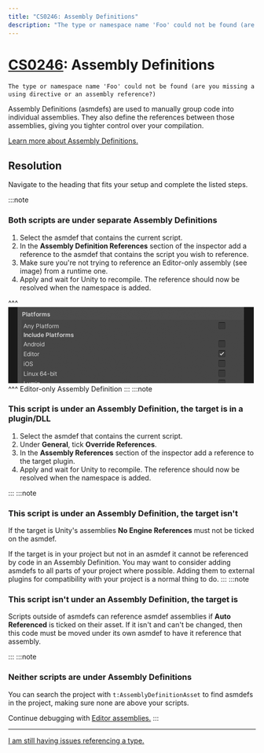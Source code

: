 ```yaml
---
title: "CS0246: Assembly Definitions"
description: "The type or namespace name 'Foo' could not be found (are you missing a using directive or an assembly reference?)"
---
```

# [CS0246](https://docs.microsoft.com/en-us/dotnet/csharp/language-reference/compiler-messages/cs0246): Assembly Definitions

```
The type or namespace name 'Foo' could not be found (are you missing a using directive or an assembly reference?)
```


Assembly Definitions (asmdefs) are used to manually group code into individual assemblies.
They also define the references between those assemblies, giving you tighter control over your compilation.

[Learn more about Assembly Definitions.](https://learn.unity.com/tutorial/working-with-assembly-definitions)

## Resolution
Navigate to the heading that fits your setup and complete the listed steps.

:::note
### Both scripts are under separate Assembly Definitions
1. Select the asmdef that contains the current script.
1. In the **Assembly Definition References** section of the inspector add a reference to the asmdef that contains the script you wish to reference.
1. Make sure you're not trying to reference an Editor-only assembly (see image) from a runtime one.
1. Apply and wait for Unity to recompile.
   The reference should now be resolved when the namespace is added.

^^^
![Editor Assembly Definition](../Building/editor-asmdef.png)
^^^ Editor-only Assembly Definition
:::
:::note
### This script is under an Assembly Definition, the target is in a plugin/DLL
1. Select the asmdef that contains the current script.
1. Under **General**, tick **Override References**.
1. In the **Assembly References** section of the inspector add a reference to the target plugin.
1. Apply and wait for Unity to recompile.
   The reference should now be resolved when the namespace is added.

:::
:::note
### This script is under an Assembly Definition, the target isn't
If the target is Unity's assemblies **No Engine References** must not be ticked on the asmdef.

If the target is in your project but not in an asmdef it cannot be referenced by code in an Assembly Definition.
You may want to consider adding asmdefs to all parts of your project where possible. Adding them to external plugins for compatibility with your project is a normal thing to do.
:::
:::note
### This script isn't under an Assembly Definition, the target is
Scripts outside of asmdefs can reference asmdef assemblies if **Auto Referenced** is ticked on their asset.
If it isn't and can't be changed, then this code must be moved under its own asmdef to have it reference that assembly.

:::
:::note
### Neither scripts are under Assembly Definitions
You can search the project with `t:AssemblyDefinitionAsset` to find asmdefs in the project, making sure none are above your scripts.

Continue debugging with [Editor assemblies.](CS0246%20Editor%20Assemblies.md)
:::

---

[I am still having issues referencing a type.](CS0246%20Other%20Considerations.md)
